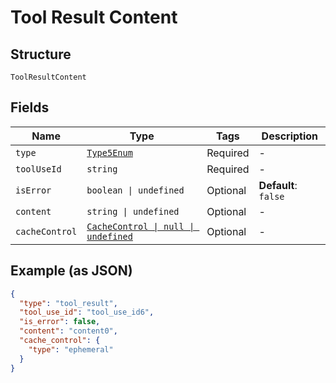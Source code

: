 
# Tool Result Content

## Structure

`ToolResultContent`

## Fields

| Name | Type | Tags | Description |
|  --- | --- | --- | --- |
| `type` | [`Type5Enum`](../../doc/models/type-5-enum.md) | Required | - |
| `toolUseId` | `string` | Required | - |
| `isError` | `boolean \| undefined` | Optional | **Default**: `false` |
| `content` | `string \| undefined` | Optional | - |
| `cacheControl` | [`CacheControl \| null \| undefined`](../../doc/models/cache-control.md) | Optional | - |

## Example (as JSON)

```json
{
  "type": "tool_result",
  "tool_use_id": "tool_use_id6",
  "is_error": false,
  "content": "content0",
  "cache_control": {
    "type": "ephemeral"
  }
}
```

